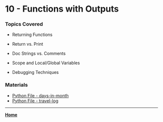 # 10 - Functions with Outputs

### Topics Covered

* Returning Functions

* Return vs. Print

* Doc Strings vs. Comments

* Scope and Local/Global Variables

* Debugging Techniques


### Materials

* [Python File - days-in-month](./010a.py)
* [Python File - travel-log](./010b.py)

---

**[Home](../README.md)**